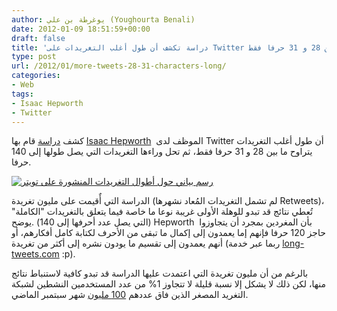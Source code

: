 ```yaml
---
author: يوغرطة بن علي (Youghourta Benali)
date: 2012-01-09 18:51:59+00:00
draft: false
title: 'دراسة تكشف أن طول أغلب التغريدات على Twitter يتراوح ما بين 28 و 31 حرفا فقط  '
type: post
url: /2012/01/more-tweets-28-31-characters-long/
categories:
- Web
tags:
- Isaac Hepworth
- Twitter
---
```


كشف [دراسة](http://thenextweb.com/twitter/2012/01/07/interesting-fact-most-tweets-posted-are-approximately-30-characters-long/) قام بها [Isaac Hepworth](https://twitter.com/#!/isaach)  الموظف لدى Twitter أن طول أغلب التغريدات يتراوح ما بين 28 و 31 حرفا فقط، ثم تحل وراءها التغريدات التي يصل طولها إلى 140 حرفا.




[![رسم بياني حول أطوال التغريدات المنشورة على تويتر](https://www.it-scoop.com/wp-content/uploads/2012/01/most-tweets-posted-are-approximately-30-characters-long.png)
](https://www.it-scoop.com/wp-content/uploads/2012/01/most-tweets-posted-are-approximately-30-characters-long.png)




الدراسة التي أٌقيمت على مليون تغريدة (لم تشمل التغريدات المُعاد نشهرها Retweets)، تُعطي نتائج قد تبدو للوهلة الأولى غريبة نوعا ما خاصة فيما يتعلق بالتغريدات "الكاملة" (التي يصل عدد أحرفها إلى 140) .يوضح Hepworth  بأن المغردين بمجرد أن يتجاوزوا حاجز 120 حرفا فإنهم إما يعمدون إلى إكمال ما تبقى من الأحرف لكتابة كامل أفكارهم، أو أنهم يعمدون إلى تقسيم ما يودون نشره إلى أكثر من تغريدة (ربما عبر خدمة [long-tweets.com](http://long-tweets.com/) :p).




بالرغم من أن مليون تغريدة التي اعتمدت عليها الدراسة قد تبدو كافية لاستنباط نتائج منها، لكن ذلك لا يشكل إلا نسبة قليلة لا تتجاوز 1% من عدد المستخدمين النشطين لشبكة التغريد المصغر الذين فاق عددهم [100 مليون](http://blog.twitter.com/2011/09/one-hundred-million-voices.html) شهر سبتمبر الماضي.
